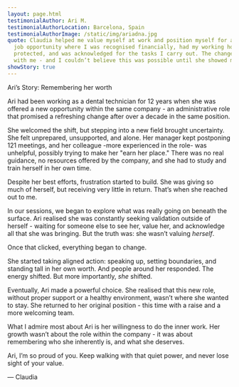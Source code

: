 ```yaml
---
layout: page.html
testimonialAuthor: Ari M.
testimonialAuthorLocation: Barcelona, Spain
testimonialAuthorImage: /static/img/ariadna.jpg
quote: Claudia helped me value myself at work and position myself for a better
  job opportunity where I was recognised financially, had my working hours
  protected, and was acknowledged for the tasks I carry out. The change started
  with me - and I couldn’t believe this was possible until she showed me how.
showStory: true
---
```

Ari’s Story: Remembering her worth

Ari had been working as a dental technician for 12 years when she was offered a new opportunity within the same company - an administrative role that promised a refreshing change after over a decade in the same position.

She welcomed the shift, but stepping into a new field brought uncertainty. She felt unprepared, unsupported, and alone. Her manager kept postponing 121 meetings, and her colleague -more experienced in the role- was unhelpful, possibly trying to make her "earn her place." There was no real guidance, no resources offered by the company, and she had to study and train herself in her own time.

Despite her best efforts, frustration started to build. She was giving so much of herself, but receiving very little in return. That’s when she reached out to me.

In our sessions, we began to explore what was really going on beneath the surface. Ari realised she was constantly seeking validation outside of herself - waiting for someone else to see her, value her, and acknowledge all that she was bringing. But the truth was: she wasn’t valuing *herself*.

Once that clicked, everything began to change.

She started taking aligned action: speaking up, setting boundaries, and standing tall in her own worth. And people around her responded. The energy shifted. But more importantly, *she* shifted.

Eventually, Ari made a powerful choice. She realised that this new role, without proper support or a healthy environment, wasn’t where she wanted to stay. She returned to her original position - this time with a raise and a more welcoming team.

What I admire most about Ari is her willingness to do the inner work. Her growth wasn’t about the role within the company - it was about remembering who she inherently is, and what she deserves.

Ari, I’m so proud of you. Keep walking with that quiet power, and never lose sight of your value.

— Claudia
